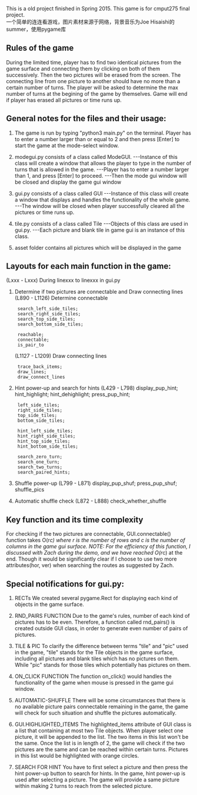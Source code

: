 This is a old project finished in Spring 2015. This game is for cmput275 final project.  
一个简单的连连看游戏，图片素材来源于网络，背景音乐为Joe Hisaishi的summer，使用pygame库  

Rules of the game
------------------
During the limited time, player has to find two identical pictures from the game surface and connecting them by clicking on both of them successively. Then the two pictures will be erased from the screen. The connecting line from one picture to another should have no more than a certain number of turns. The player will be asked to determine the max number of turns at the begining of the game by themselves.
Game will end if player has erased all pictures or time runs up.


General notes for the files and their usage:
--------------------------------------------
1. The game is run by typing "python3 main.py" on the terminal.
Player has to enter a number larger than or equal to 2 and then press [Enter] to start the game at the mode-select window.

2. modegui.py consists of a class called ModeGUI.
---Instance of this class will create a window that allows the player to type in the number of turns that is allowed in the game.
---Player has to enter a number larger than 1, and press [Enter] to proceed.
---Then the mode gui window will be closed and display the game gui window

3. gui.py consists of a class called GUI
---Instance of this class will create a window that displays and handles the functionality of the whole game. 
---The window will be closed when player successfully cleared all the pictures or time runs up.

4. tile.py consists of a class called Tile
---Objects of this class are used in gui.py.
---Each picture and blank tile in game gui is an instance of this class.

5. asset folder contains all pictures which will be displayed in the game


Layouts for each main function in the game:
---------------------------------------------
(Lxxx - Lxxx) During linexxx to linexxx in gui.py

1. Determine if two pictures are connectable and Draw connecting lines
	(L890 - L1126) Determine connectable
		
		search_left_side_tiles; 
		search_right_side_tiles;
		search_top_side_tiles; 
		search_bottom_side_tiles;
		  
		reachable; 
		connectable; 
		is_pair_to

	(L1127 - L1209) Draw connecting lines

		trace_back_items; 
		draw_lines; 
		draw_connect_lines
		

2. Hint power-up and search for hints
	(L429 - L798)
		display_pup_hint; 
		hint_highlight; 
		hint_dehighlight;
		press_pup_hint; 

		left_side_tiles; 
		right_side_tiles;
		top_side_tiles;	
		bottom_side_tiles; 

		hint_left_side_tiles;
		hint_right_side_tiles; 
		hint_top_side_tiles;
		hint_bottom_side_tiles; 

		search_zero_turn;
		search_one_turn; 
		search_two_turns; 
		search_paired_hints;

3. Shuffle power-up
	(L799 - L871)
		display_pup_shuf; 
		press_pup_shuf; 
		shuffle_pics

4. Automatic shuffle check
	(L872 - L888)
		check_whether_shuffle


Key function and its time complexity
------------------------------------
For checking if the two pictures are connectable, GUI.connectable() function takes O(r*c) where r is the number of rows and c is the number of columns in the game gui surface.
NOTE: For the efficiency of this function, I discussed with Zach during the demo, and we have reached O(r*c) at the end. Though it would be significantly clear if I choose to use two more attributes(hor, ver) when searching the routes as suggested by Zach.


Special notifications for gui.py:
--------------------------------
1. RECTs
We created several pygame.Rect for displaying each kind of objects in the game surface.

2. RND_PAIRS FUNCTION
Due to the game's rules, number of each kind of pictures has to be even. Therefore, a function called rnd_pairs() is created outside GUI class, in order to generate even number of pairs of pictures.

3. TILE & PIC
To clarify the difference between terms "tile" and "pic" used in the game, "tile" stands for the Tile objects in the game surface, including all pictures and blank tiles which has no pictures on them. While "pic" stands for those tiles which potentially has pictures on them.

4. ON_CLICK FUNCTION
The function on_click() would handles the functionality of the game when mouse is pressed in the game gui window.

5. AUTOMATIC-SHUFFLE
There will be some circumstances that there is no available picture pairs connectable remaining in the game, the game will check for such situation and shuffle the pictures automatically.

6. GUI.HIGHLIGHTED_ITEMS
The highlighted_items attribute of GUI class is a list that containing at most two Tile objects. When player select one picture, it will be appended to the list. The two items in this list won't be the same. Once the list is in length of 2, the game will check if the two pictures are the same and can be reached within certain turns.
Pictures in this list would be highlighted with orange circles.

7. SEARCH FOR HINT
You have to first select a picture and then press the hint power-up button to search for hints.
In the game, hint power-up is used after selecting a picture. The game will provide a same picture within making 2 turns to reach from the selected picture.
